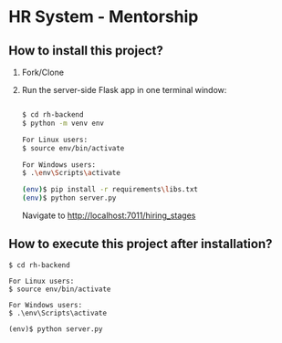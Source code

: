 # HR System - Mentorship

## How to install this project?

1. Fork/Clone

1. Run the server-side Flask app in one terminal window:

    ```sh
    
    $ cd rh-backend
    $ python -m venv env
    
    For Linux users:
    $ source env/bin/activate
    
    For Windows users:
    $ .\env\Scripts\activate
    
    (env)$ pip install -r requirements\libs.txt
    (env)$ python server.py
    ```

    Navigate to [http://localhost:7011/hiring_stages](http://localhost:7011/hiring_stages)


## How to execute this project after installation?
  

    
    $ cd rh-backend
    
    For Linux users:
    $ source env/bin/activate
    
    For Windows users:
    $ .\env\Scripts\activate
    
    (env)$ python server.py
 